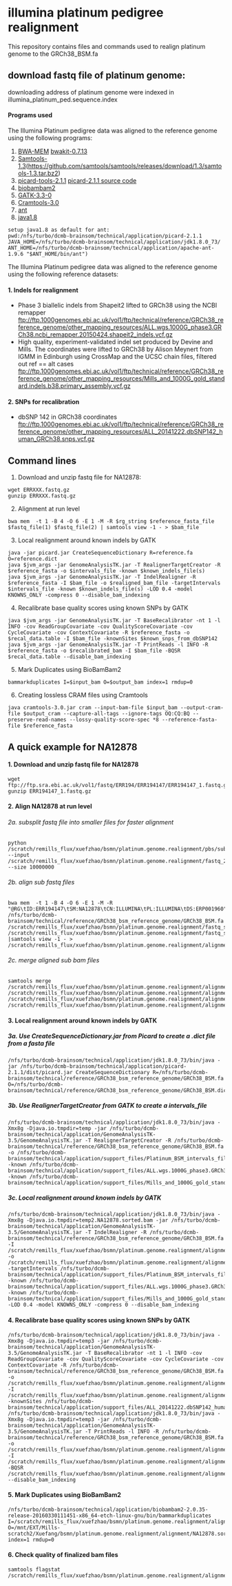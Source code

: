 # illumina platinum pedigree realignment
This repository contains files and commands used to realign platinum genome to the GRCh38_BSM.fa

## download fastq file of platinum genome:
downloading address of platinum genome were indexed in illumina_platinum_ped.sequence.index

#### Programs used
The Illumina Platinum pedigree data was aligned to the reference genome using the following programs:

1. [BWA-MEM](https://github.com/lh3/bwa/blob/master/bwakit/README.md) 
[bwakit-0.7.13](https://sourceforge.net/projects/bio-bwa/files/bwakit/bwakit-0.7.13_x64-linux.tar.bz2/download)
2. [Samtools-1.3](http://www.htslib.org/doc/samtools.html)(https://github.com/samtools/samtools/releases/download/1.3/samtools-1.3.tar.bz2)
3. [picard-tools-2.1.1](https://github.com/broadinstitute/picard/releases/download/2.1.1/picard-tools-2.1.1.zip)
[picard-2.1.1 source code](https://github.com/broadinstitute/picard/archive/2.1.1.zip)
4. [biobambam2](https://github.com/gt1/biobambam2/releases)
5. [GATK-3.3-0](https://github.com/broadgsa/gatk-protected/tree/3.3)
6. [Cramtools-3.0](https://github.com/enasequence/cramtools/tree/cram3)
7. [ant](http://supergsego.com/apache//ant/binaries/apache-ant-1.9.6-bin.zip)
8. [java1.8](http://download.oracle.com/otn-pub/java/jdk/8u73-b02/jdk-8u73-linux-x64.tar.gz)
```
setup java1.8 as default for ant:
pwd:/nfs/turbo/dcmb-brainsom/technical/application/picard-2.1.1
JAVA_HOME=/nfs/turbo/dcmb-brainsom/technical/application/jdk1.8.0_73/ ANT_HOME=/nfs/turbo/dcmb-brainsom/technical/application/apache-ant-1.9.6 "$ANT_HOME/bin/ant")
```

The Illumina Platinum pedigree data was aligned to the reference genome using the following reference datasets:

#### 1. Indels for realignment 
   - Phase 3 biallelic indels from Shapeit2 lifted to GRCh38 using the NCBI remapper ftp://ftp.1000genomes.ebi.ac.uk/vol1/ftp/technical/reference/GRCh38_reference_genome/other_mapping_resources/ALL.wgs.1000G_phase3.GRCh38.ncbi_remapper.20150424.shapeit2_indels.vcf.gz
   - High quality, experiment-validated indel set produced by Devine and Mills. The coordinates were lifted to GRCh38 by Alison Meynert from IGMM in Edinburgh using CrossMap and the UCSC chain files, filtered out ref == alt cases ftp://ftp.1000genomes.ebi.ac.uk/vol1/ftp/technical/reference/GRCh38_reference_genome/other_mapping_resources/Mills_and_1000G_gold_standard.indels.b38.primary_assembly.vcf.gz

#### 2. SNPs for recalibration 
   - dbSNP 142 in GRCh38 coordinates ftp://ftp.1000genomes.ebi.ac.uk/vol1/ftp/technical/reference/GRCh38_reference_genome/other_mapping_resources/ALL_20141222.dbSNP142_human_GRCh38.snps.vcf.gz


## Command lines
1. Download and unzip fastq file for NA12878:
```
wget ERRXXX.fastq.gz
gunzip ERRXXX.fastq.gz
```

2. Alignment at run level
```
bwa mem  -t 1 -B 4 -O 6 -E 1 -M -R $rg_string $reference_fasta_file $fastq_file(1) $fastq_file(2) | samtools view -1 - > $bam_file
```

3. Local realignment around known indels by GATK
```
java -jar picard.jar CreateSequenceDictionary R=reference.fa O=reference.dict
java $jvm_args -jar GenomeAnalysisTK.jar -T RealignerTargetCreator -R $reference_fasta -o $intervals_file -known $known_indels_file(s) 
java $jvm_args -jar GenomeAnalysisTK.jar -T IndelRealigner -R $reference_fasta -I $bam_file -o $realigned_bam_file -targetIntervals $intervals_file -known $known_indels_file(s) -LOD 0.4 -model KNOWNS_ONLY -compress 0 --disable_bam_indexing
```

4.  Recalibrate base quality scores using known SNPs by GATK
```
java $jvm_args -jar GenomeAnalysisTK.jar -T BaseRecalibrator -nt 1 -l INFO -cov ReadGroupCovariate -cov QualityScoreCovariate -cov CycleCovariate -cov ContextCovariate -R $reference_fasta -o $recal_data.table -I $bam_file -knownSites $known_snps_from_dbSNP142
java $jvm_args -jar GenomeAnalysisTK.jar -T PrintReads -l INFO -R $reference_fasta -o $recalibrated_bam -I $bam_file -BQSR $recal_data.table --disable_bam_indexing
```

5. Mark Duplicates using BioBamBam2
```
bammarkduplicates I=$input_bam O=$output_bam index=1 rmdup=0
```

6. Creating lossless CRAM files using Cramtools
```
java cramtools-3.0.jar cram --input-bam-file $input_bam --output-cram-file $output_cram --capture-all-tags --ignore-tags OQ:CQ:BQ --preserve-read-names --lossy-quality-score-spec *8 --reference-fasta-file $reference_fasta
```




## A quick example for NA12878
#### 1. Download and unzip fastq file for NA12878
```
wget ftp://ftp.sra.ebi.ac.uk/vol1/fastq/ERR194/ERR194147/ERR194147_1.fastq.gz
gunzip ERR194147_1.fastq.gz
```

#### 2. Align NA12878 at run level
###### 2a. subsplit fastq file into smaller files for faster alignment
```
python /scratch/remills_flux/xuefzhao/bsmn/platinum.genome.realignment/pbs/subsplit_fastq.py --input /scratch/remills_flux/xuefzhao/bsmn/platinum.genome.realignment/fastq_2/NA12878_1.fastq --size 10000000
```
###### 2b. align sub fastq files
```
bwa mem  -t 1 -B 4 -O 6 -E 1 -M -R "@RG\tID:ERR194147\tSM:NA12878\tCN:ILLUMINA\tPL:ILLUMINA\tDS:ERP001960" /nfs/turbo/dcmb-brainsom/technical/reference/GRCh38_bsm_reference_genome/GRCh38_BSM.fa /scratch/remills_flux/xuefzhao/bsmn/platinum.genome.realignment/fastq_sub/NA12878_1.sub1.fastq /scratch/remills_flux/xuefzhao/bsmn/platinum.genome.realignment/fastq_sub/NA12878_2.sub1.fastq |samtools view -1 - > /scratch/remills_flux/xuefzhao/bsmn/platinum.genome.realignment/alignment/NA12878.sub1.bam
```
###### 2c. merge aligned sub bam files
```
samtools merge /scratch/remills_flux/xuefzhao/bsmn/platinum.genome.realignment/alignment/NA12878.1.bam /scratch/remills_flux/xuefzhao/bsmn/platinum.genome.realignment/alignment/NA12878.sub1.bam /scratch/remills_flux/xuefzhao/bsmn/platinum.genome.realignment/alignment/NA12878.sub2.bam /scratch/remills_flux/xuefzhao/bsmn/platinum.genome.realignment/alignment/NA12878.sub3.bam
```

#### 3. Local realignment around known indels by GATK
##### 3a. Use CreateSequenceDictionary.jar from Picard to create a .dict file from a fasta file
```
/nfs/turbo/dcmb-brainsom/technical/application/jdk1.8.0_73/bin/java -jar /nfs/turbo/dcmb-brainsom/technical/application/picard-2.1.1/dist/picard.jar CreateSequenceDictionary R=/nfs/turbo/dcmb-brainsom/technical/reference/GRCh38_bsm_reference_genome/GRCh38_BSM.fa O=/nfs/turbo/dcmb-brainsom/technical/reference/GRCh38_bsm_reference_genome/GRCh38_BSM.dict
```
##### 3b. Use RealignerTargetCreator from GATK to create a intervals_file
```
/nfs/turbo/dcmb-brainsom/technical/application/jdk1.8.0_73/bin/java -Xmx8g -Djava.io.tmpdir=temp -jar /nfs/turbo/dcmb-brainsom/technical/application/GenomeAnalysisTK-3.5/GenomeAnalysisTK.jar -T RealignerTargetCreator -R /nfs/turbo/dcmb-brainsom/technical/reference/GRCh38_bsm_reference_genome/GRCh38_BSM.fa -o /nfs/turbo/dcmb-brainsom/technical/application/support_files/Platinum_BSM_intervals_file.picard -known /nfs/turbo/dcmb-brainsom/technical/application/support_files/ALL.wgs.1000G_phase3.GRCh38.ncbi_remapper.20150424.shapeit2_indels.bsm.modifed.vcf -known /nfs/turbo/dcmb-brainsom/technical/application/support_files/Mills_and_1000G_gold_standard.indels.b38.primary_assembly.vcf
```
##### 3c. Local realignment around known indels by GATK
```
/nfs/turbo/dcmb-brainsom/technical/application/jdk1.8.0_73/bin/java -Xmx8g -Djava.io.tmpdir=temp2.NA12878.sorted.bam -jar /nfs/turbo/dcmb-brainsom/technical/application/GenomeAnalysisTK-3.5/GenomeAnalysisTK.jar -T IndelRealigner -R /nfs/turbo/dcmb-brainsom/technical/reference/GRCh38_bsm_reference_genome/GRCh38_BSM.fa -I /scratch/remills_flux/xuefzhao/bsmn/platinum.genome.realignment/alignment/NA12878.sorted.bam -o /scratch/remills_flux/xuefzhao/bsmn/platinum.genome.realignment/alignment/NA12878.sorted.realign.bam -targetIntervals /nfs/turbo/dcmb-brainsom/technical/application/support_files/Platinum_BSM_intervals_file.picard -known /nfs/turbo/dcmb-brainsom/technical/application/support_files/ALL.wgs.1000G_phase3.GRCh38.ncbi_remapper.20150424.shapeit2_indels.bsm.modifed.vcf -known /nfs/turbo/dcmb-brainsom/technical/application/support_files/Mills_and_1000G_gold_standard.indels.b38.primary_assembly.vcf -LOD 0.4 -model KNOWNS_ONLY -compress 0 --disable_bam_indexing
```

#### 4.  Recalibrate base quality scores using known SNPs by GATK
```
/nfs/turbo/dcmb-brainsom/technical/application/jdk1.8.0_73/bin/java -Xmx8g -Djava.io.tmpdir=temp3 -jar /nfs/turbo/dcmb-brainsom/technical/application/GenomeAnalysisTK-3.5/GenomeAnalysisTK.jar -T BaseRecalibrator -nt 1 -l INFO -cov ReadGroupCovariate -cov QualityScoreCovariate -cov CycleCovariate -cov ContextCovariate -R /nfs/turbo/dcmb-brainsom/technical/reference/GRCh38_bsm_reference_genome/GRCh38_BSM.fa -o /scratch/remills_flux/xuefzhao/bsmn/platinum.genome.realignment/alignment/NA12878.sorted.recal_data.table -I /scratch/remills_flux/xuefzhao/bsmn/platinum.genome.realignment/alignment/NA12878.sorted.realign.bam -knownSites /nfs/turbo/dcmb-brainsom/technical/application/support_files/ALL_20141222.dbSNP142_human_GRCh38.snps.vcf
/nfs/turbo/dcmb-brainsom/technical/application/jdk1.8.0_73/bin/java -Xmx8g -Djava.io.tmpdir=temp3 -jar /nfs/turbo/dcmb-brainsom/technical/application/GenomeAnalysisTK-3.5/GenomeAnalysisTK.jar -T PrintReads -l INFO -R /nfs/turbo/dcmb-brainsom/technical/reference/GRCh38_bsm_reference_genome/GRCh38_BSM.fa -o /scratch/remills_flux/xuefzhao/bsmn/platinum.genome.realignment/alignment/NA12878.sorted.realign.recalibrated.bam -I /scratch/remills_flux/xuefzhao/bsmn/platinum.genome.realignment/alignment/NA12878.sorted.realign.bam -BQSR /scratch/remills_flux/xuefzhao/bsmn/platinum.genome.realignment/alignment/NA12878.sorted.recal_data.table --disable_bam_indexing
```

#### 5. Mark Duplicates using BioBamBam2
```
/nfs/turbo/dcmb-brainsom/technical/application/biobambam2-2.0.35-release-20160330111451-x86_64-etch-linux-gnu/bin/bammarkduplicates I=/scratch/remills_flux/xuefzhao/bsmn/platinum.genome.realignment/alignment/NA12878.sorted.realign.recalibrated.bam O=/mnt/EXT/Mills-scratch2/Xuefang/bsmn/platinum.genome.realignment/alignment/NA12878.sorted.realign.recalibrated.markdup.bam index=1 rmdup=0
```

#### 6. Check quality of finalized bam files
```
samtools flagstat /scratch/remills_flux/xuefzhao/bsmn/platinum.genome.realignment/alignment/NA12878.sorted.realign.recalibrated.markdup.bam
```
